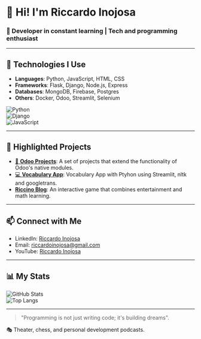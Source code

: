 # 👋 Hi! I'm Riccardo Inojosa  
### 🌟 Developer in constant learning | Tech and programming enthusiast

---

## 🚀 Technologies I Use
- **Languages**: Python, JavaScript, HTML, CSS
- **Frameworks**: Flask, Django, Node.js, Express
- **Databases**: MongoDB, Firebase, Postgres
- **Others**: Docker, Odoo, Streamlit, Selenium

![Python](https://img.shields.io/badge/-Python-3776AB?logo=python&logoColor=white)  
![Django](https://img.shields.io/badge/-Django-092E20?logo=django&logoColor=white)  
![JavaScript](https://img.shields.io/badge/-JavaScript-F7DF1E?logo=javascript&logoColor=black)

---

## 🌟 Highlighted Projects
- [📄 **Odoo Projects**](https://github.com/Riccino22/odoo_projects): A set of projects that extend the functionality of Odoo's native modules.
- [💻 **Vocabulary App**](https://github.com/Riccino22/vocabulary_app): Vocabulary App with Ptyhon using Streamlit, nltk and googletrans.
- [**Riccino Blog**](https://github.com/Riccino22/riccino-blog/): An interactive game that combines entertainment and math learning.

---

## 📫 Connect with Me
- LinkedIn: [Riccardo Inojosa](https://linkedin.com/in/riccino)
- Email: riccardoinojosa@gmail.com
- YouTube: [Riccardo Inojosa](https://www.youtube.com/@riccino22)

---

## 📊 My Stats
![GitHub Stats](https://github-readme-stats.vercel.app/api?username=Riccino22&show_icons=true&theme=radical)  
![Top Langs](https://github-readme-stats.vercel.app/api/top-langs/?username=Riccino22&layout=compact)

---

> "Programming is not just writing code; it's building dreams".

🎭 Theater, chess, and personal development podcasts.


